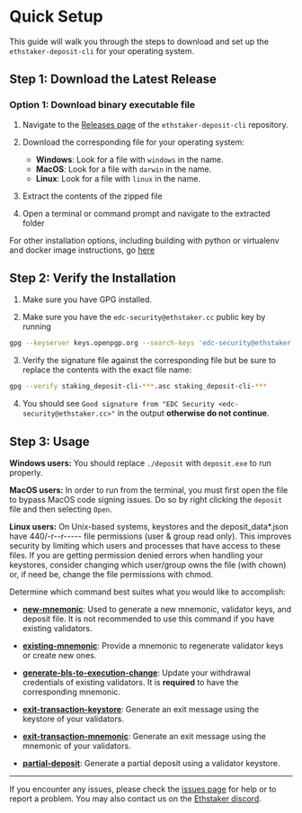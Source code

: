 # Quick Setup

This guide will walk you through the steps to download and set up the `ethstaker-deposit-cli` for your operating system.

## Step 1: Download the Latest Release

### Option 1: Download binary executable file

1. Navigate to the [Releases page](https://github.com/eth-educators/ethstaker-deposit-cli/releases) of the `ethstaker-deposit-cli` repository.

2. Download the corresponding file for your operating system:
    - **Windows**: Look for a file with `windows` in the name.
    - **MacOS**: Look for a file with `darwin` in the name.
    - **Linux**: Look for a file with `linux` in the name.

3. Extract the contents of the zipped file

4. Open a terminal or command prompt and navigate to the extracted folder

For other installation options, including building with python or virtualenv and docker image instructions, go [here](other_install_options.md)


## Step 2: Verify the Installation

1. Make sure you have GPG installed.

2. Make sure you have the `edc-security@ethstaker.cc` public key by running
```sh
gpg --keyserver keys.openpgp.org --search-keys 'edc-security@ethstaker.cc'
```

3. Verify the signature file against the corresponding file but be sure to replace the contents with the exact file name:
```sh
gpg --verify staking_deposit-cli-***.asc staking_deposit-cli-***
```

4. You should see `Good signature from "EDC Security <edc-security@ethstaker.cc>"` in the output **otherwise do not continue**.

## Step 3: Usage

**Windows users:** You should replace `./deposit` with `deposit.exe` to run properly.

**MacOS users:** In order to run from the terminal, you must first open the file to bypass MacOS code signing issues. Do so by right clicking the `deposit` file and then selecting `Open`.

**Linux users:** On Unix-based systems, keystores and the deposit_data*.json have 440/-r--r----- file permissions (user & group read only). This improves security by limiting which users and processes that have access to these files. If you are getting permission denied errors when handling your keystores, consider changing which user/group owns the file (with chown) or, if need be, change the file permissions with chmod.

Determine which command best suites what you would like to accomplish:

- **[new-mnemonic](new_mnemonic.md)**: Used to generate a new mnemonic, validator keys, and deposit file. It is not recommended to use this command if you have existing validators.

- **[existing-mnemonic](existing_mnemonic.md)**: Provide a mnemonic to regenerate validator keys or create new ones.

- **[generate-bls-to-execution-change](generate_bls_to_execution_change.md)**: Update your withdrawal credentials of existing validators. It is **required** to have the corresponding mnemonic.

- **[exit-transaction-keystore](exit_transaction_keystore.md)**: Generate an exit message using the keystore of your validators.

- **[exit-transaction-mnemonic](exit_transaction_mnemonic.md)**: Generate an exit message using the mnemonic of your validators.

- **[partial-deposit](partial_deposit.md)**: Generate a partial deposit using a validator keystore.

---

If you encounter any issues, please check the [issues page](https://github.com/eth-educators/ethstaker-deposit-cli/issues) for help or to report a problem. You may also contact us on the [Ethstaker discord](https://dsc.gg/ethstaker).
